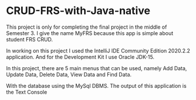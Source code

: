 # CRUD-FRS-with-Java-native

This project is only for completing the final project in the middle of Semester 3.
I give the name MyFRS because this app is simple about student FRS CRUD.

In working on this project I used the IntelliJ IDE Community Edition 2020.2.2 application.
And for the Development Kit I use Oracle JDK-15.

In this project, there are 5 main menus that can be used, namely Add Data, Update Data, Delete Data, View Data and Find Data.

With the database using the MySql DBMS. The output of this application is the Text Console
